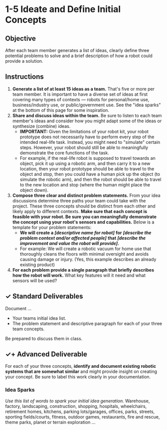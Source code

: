 # 1-5 Ideate and Define Initial Concepts

## Objective

After each team member generates a list of ideas, clearly define three potential problems to solve and a brief description of how a robot could provide a solution.

## Instructions

1. **Generate a list of at least 15 ideas as a team.** That's five or more per team member. It is important to have a diverse set of ideas at first covering many types of contexts — robots for personal/home use, business/industry use, or public/government use. See the "idea sparks" at the bottom of this page for some inspiration.
2. **Share and discuss ideas within the team.** Be sure to listen to each team member's ideas and consider how you might adapt some of the ideas or synthesize \(combine\) ideas.
   * **IMPORTANT:** Given the limitations of your robot kit, your robot prototype does not necessarily have to perform every step of the intended real-life task. Instead, you might need to "simulate" certain steps. However, your robot should still be able to meaningfully demonstrate the core functions of the task.
   * For example, if the real-life robot is supposed to travel towards an object, pick it up using a robotic arm, and then carry it to a new location, then your robot prototype should be able to travel to the object and stop, then you could have a human pick up the object \(to simulate the robotic arm\), and then the robot should be able to travel to the new location and stop \(where the human might place the object down\).
3. **Compose three clear and distinct problem statements.** From your idea discussions determine three paths your team could take with the project. These three concepts should be distinct from each other and likely apply to different contexts. **Make sure that each concept is feasible with your robot. Be sure you can meaningfully demonstrate the concept using your robot's sensors and capabilities.** Below is a template for your problem statements: 
   * **We will create a** _**\[descriptive name for robot\]**_ **for** _**\[describe the problem context and/or affected people\]**_ **that** _**\[describe the improvement and value the robot will provide\]**_**.**
   * For example: We will create a robotic vacuum for home use that thoroughly cleans the floors with minimal oversight and avoids causing damage or injury. \(Yes, this example describes an already existing product\)
4. **For each problem provide a single paragraph that briefly describes how the robot will work.** What key features will it need and what sensors will be used?

## ✓ Standard Deliverables

Document ...

* Your teams initial idea list. 
* The problem statement and descriptive paragraph for each of your three team concepts.

Be prepared to discuss them in class.

## ✓+ Advanced Deliverable

For each of your three concepts, **identify and document existing robotic systems that are somewhat similar** and might provide insight on creating your concept. Be sure to label this work clearly in your documentation.

### Idea Sparks

_Use this list of words to spark your initial idea generation._ Warehouse, factory, landscaping, construction, shopping, hospitals, wheelchairs, retirement homes, kitchens, parking lots/garages, offices, parks, streets, sporting fields/courts, fitness, outdoor games, restaurants, fire and rescue, theme parks, planet or terrain exploration ...

